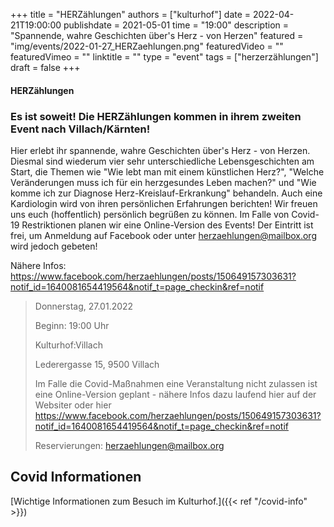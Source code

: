 +++
title = "HERZählungen"
authors = ["kulturhof"]
date = 2022-04-21T19:00:00
publishdate = 2021-05-01
time = "19:00"
description = "Spannende, wahre Geschichten über's Herz - von Herzen"
featured = "img/events/2022-01-27_HERZaehlungen.png"
featuredVideo = ""
featuredVimeo = ""
linktitle = ""
type = "event"
tags = ["herzerzählungen"]
draft = false
+++

#### HERZählungen

### Es ist soweit! Die HERZählungen kommen in ihrem zweiten Event nach Villach/Kärnten!


Hier erlebt ihr spannende, wahre Geschichten über's Herz - von Herzen.
Diesmal sind wiederum vier sehr unterschiedliche Lebensgeschichten am Start, die Themen wie "Wie lebt man mit einem künstlichen Herz?", "Welche Veränderungen muss ich für ein herzgesundes Leben machen?" und "Wie komme ich zur Diagnose Herz-Kreislauf-Erkrankung" behandeln. Auch eine Kardiologin wird von ihren persönlichen Erfahrungen berichten!
Wir freuen uns euch (hoffentlich) persönlich begrüßen zu können. Im Falle von Covid-19 Restriktionen planen wir eine Online-Version des Events!
Der Eintritt ist frei, um Anmeldung auf Facebook oder unter herzaehlungen@mailbox.org wird jedoch gebeten!


Nähere Infos: https://www.facebook.com/herzaehlungen/posts/150649157303631?notif_id=1640081654419564&notif_t=page_checkin&ref=notif



>Donnerstag, 27.01.2022
>
>Beginn: 19:00 Uhr
>
>Kulturhof:Villach
>
>Lederergasse 15, 9500 Villach
>
>Im Falle die Covid-Maßnahmen eine Veranstaltung nicht zulassen ist eine Online-Version geplant - nähere Infos dazu laufend hier auf der Websiter oder hier https://www.facebook.com/herzaehlungen/posts/150649157303631?notif_id=1640081654419564&notif_t=page_checkin&ref=notif
>
>Reservierungen: herzaehlungen@mailbox.org





## Covid Informationen

[Wichtige Informationen zum Besuch im Kulturhof.]({{< ref "/covid-info" >}})
